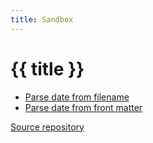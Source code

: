 ```yaml
---
title: Sandbox
---
```


# {{ title }}

- [Parse date from filename](./2021-04-30/)
- [Parse date from front matter](./parse-date-from-front-matter/)

[Source repository](https://github.com/knokmki612/sandbox-11ty)
